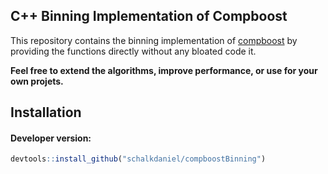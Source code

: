 
<!-- README.md is generated from README.Rmd. Please edit that file -->

## C++ Binning Implementation of Compboost

This repository contains the binning implementation of
[compboost](https://compboost.org) by providing the functions directly
without any bloated code it.

**Feel free to extend the algorithms, improve performance, or use for
your own projets.**

## Installation

#### Developer version:

``` r
devtools::install_github("schalkdaniel/compboostBinning")
```
